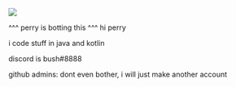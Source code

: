 ![](https://komarev.com/ghpvc/?username=therealbush&color=blue)

^^^ perry is botting this ^^^ hi perry

i code stuff in java and kotlin

discord is bush#8888

github admins: dont even bother, i will just make another account
